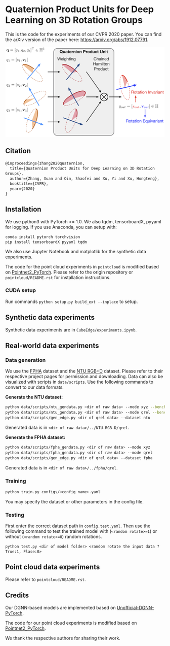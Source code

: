# Quaternion Product Units for Deep Learning on 3D Rotation Groups

This is the code for the experiments of our CVPR 2020 paper. You can find the arXiv version of the paper here: https://arxiv.org/abs/1912.07791.

<p align="center">
<img src="doc/qpu_scheme.png" width="550">
</p>

## Citation

    @inproceedings{zhang2020quaternion,
      title={Quaternion Product Units for Deep Learning on 3D Rotation Groups},
      author={Zhang, Xuan and Qin, Shaofei and Xu, Yi and Xu, Hongteng},
      booktitle={CVPR},
      year={2020}
    }

## Installation

We use python3 with PyTorch >= 1.0. We also tqdm, tensorboardX, pyyaml for logging. If you use Anaconda, you can setup with:

```shell
conda install pytorch torchvision
pip install tensorboardX pyyaml tqdm
```

We also use Jupyter Notebook and matplotlib for the synthetic data experiments.  

The code for the point cloud experiments in `pointcloud` is modified based on [Pointnet2_PyTorch](https://github.com/erikwijmans/Pointnet2_PyTorch). Please refer to the origin repository or `pointcloud/README.rst` for installation instructions.

### CUDA setup

Run commands `python setup.py build_ext --inplace` to setup. 

## Synthetic data experiments

Synthetic data experiments are in `CubeEdge/experiments.ipynb`.

## Real-world data experiments

###  Data generation

We use the  [FPHA](https://github.com/guiggh/hand_pose_action) dataset and the  [NTU RGB+D](https://github.com/shahroudy/NTURGB-D) dataset. Please refer to their respective project pages for permission and downloading. Data can also be visualized with scripts in `data/scripts`. Use the following commands to convert to our data formats.

**Generate the NTU  dataset:**

```bash
python data/scripts/ntu_gendata.py <dir of raw data> --mode xyz --bench <xview or xsub>
python data/scripts/ntu_gendata.py <dir of raw data> --mode qrel --bench <xview or xsub>
python data/scripts/gen_edge.py <dir of qrel data> --dataset ntu
```

Generated data is in `<dir of raw data>/../NTU-RGB-D/qrel`.

**Generate the FPHA dataset:**

```bash
python data/scripts/fpha_gendata.py <dir of raw data> --mode xyz
python data/scripts/fpha_gendata.py <dir of raw data> --mode qrel
python data/scripts/gen_edge.py <dir of qrel data> --dataset fpha
```

Generated data is in `<dir of raw data>/../fpha/qrel`.

### Training

```bash
python train.py configs/<config name>.yaml
```

You may specify the dataset or other parameters in the config file.

### Testing

First enter the correct dataset path in `config.test.yaml`. Then use the following command to test the trained model with (`<random rotate>=1`) or without (`<random rotate>=0`) random rotations.

```shell
python test.py <dir of model folder> <random rotate the input data ? True:1, Flase:0>
```



## Point cloud data experiments

Please refer to `pointcloud/README.rst`.

## Credits

Our DGNN-based models are implemented based on [Unofficial-DGNN-PyTorch](https://github.com/kenziyuliu/Unofficial-DGNN-PyTorch).

The code for our point cloud experiments is modified based on [Pointnet2_PyTorch](https://github.com/erikwijmans/Pointnet2_PyTorch).

We thank the respective authors for sharing their work.